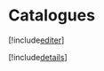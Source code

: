 # Catalogues

[!include[editer](catalogues.editer.autogen.md)]

[!include[details](catalogues.details.autogen.md)]






















